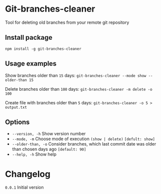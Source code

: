 # Git-branches-cleaner
Tool for deleting old branches from your remote git repository

## Install package
`npm install -g git-branches-cleaner`

## Usage examples
Show branches older than `15` days: `git-branches-cleaner --mode show --older-than 15`

Delete branches older than `100` days: `git-branches-cleaner -m delete -o 100`

Create file with branches older than `5` days: `git-branches-cleaner -o 5 > output.txt`

## Options
* `--version, -h` Show version number
* `--mode, -m` Choose mode of execution `(show | delete)` `[defult: show]`
* `--older-than, -o` Consider branches, which last commit date was older than chosen days ago `[default: 90]`
* `--help, -h` Show help

# Changelog
`0.0.1` Initial version